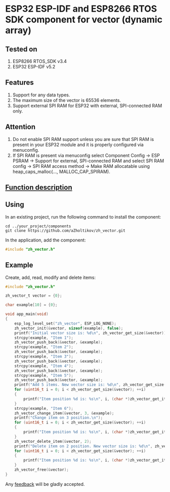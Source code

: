 # ESP32 ESP-IDF and ESP8266 RTOS SDK component for vector (dynamic array)

## Tested on

1. ESP8266 RTOS_SDK v3.4
2. ESP32 ESP-IDF v5.2

## Features

1. Support for any data types.
2. The maximum size of the veсtor is 65536 elements.
3. Support external SPI RAM for ESP32 with external, SPI-connected RAM only.

## Attention

1. Do not enable SPI RAM support unless you are sure that SPI RAM is present in your ESP32 module and it is properly configured via menuconfig.
2. If SPI RAM is present via menuconfig select Component Config -> ESP PSRAM -> Support for external, SPI-connected RAM and select SPI RAM config -> SPI RAM access method -> Make RAM allocatable using heap_caps_malloc(…, MALLOC_CAP_SPIRAM).

## [Function description](http://zh-vector.zh.com.ru)

## Using

In an existing project, run the following command to install the component:

```text
cd ../your_project/components
git clone https://github.com/aZholtikov/zh_vector.git
```

In the application, add the component:

```c
#include "zh_vector.h"
```

## Example

Create, add, read, modify and delete items:

```c
#include "zh_vector.h"

zh_vector_t vector = {0};

char example[10] = {0};

void app_main(void)
{
    esp_log_level_set("zh_vector", ESP_LOG_NONE);
    zh_vector_init(&vector, sizeof(example), false);
    printf("Initial vector size is: %d\n", zh_vector_get_size(&vector));
    strcpy(example, "Item 1");
    zh_vector_push_back(&vector, &example);
    strcpy(example, "Item 2");
    zh_vector_push_back(&vector, &example);
    strcpy(example, "Item 3");
    zh_vector_push_back(&vector, &example);
    strcpy(example, "Item 4");
    zh_vector_push_back(&vector, &example);
    strcpy(example, "Item 5");
    zh_vector_push_back(&vector, &example);
    printf("Add 5 items. New vector size is: %d\n", zh_vector_get_size(&vector));
    for (uint16_t i = 0; i < zh_vector_get_size(&vector); ++i)
    {
        printf("Item position %d is: %s\n", i, (char *)zh_vector_get_item(&vector, i));
    }
    strcpy(example, "Item 6");
    zh_vector_change_item(&vector, 3, &example);
    printf("Change item on 3 position.\n");
    for (uint16_t i = 0; i < zh_vector_get_size(&vector); ++i)
    {
        printf("Item position %d is: %s\n", i, (char *)zh_vector_get_item(&vector, i));
    }
    zh_vector_delete_item(&vector, 2);
    printf("Delete item on 2 position. New vector size is: %d\n", zh_vector_get_size(&vector));
    for (uint16_t i = 0; i < zh_vector_get_size(&vector); ++i)
    {
        printf("Item position %d is: %s\n", i, (char *)zh_vector_get_item(&vector, i));
    }
    zh_vector_free(&vector);
}
```

Any [feedback](mailto:github@azholtikov.ru) will be gladly accepted.
